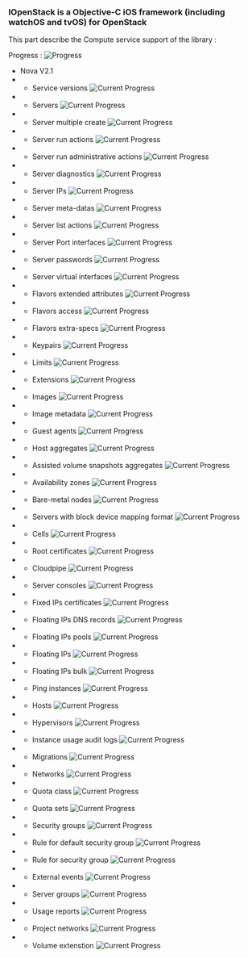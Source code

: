 ### IOpenStack is a Objective-C iOS framework (including watchOS and tvOS) for OpenStack

This part describe the Compute service support of the library :

Progress : ![Progress](http://progressed.io/bar/30)

+ Nova V2.1
+ + Service versions ![Current Progress](http://progressed.io/bar/0)
+ + Servers ![Current Progress](http://progressed.io/bar/100)
+ + Server multiple create ![Current Progress](http://progressed.io/bar/0)
+ + Server run actions ![Current Progress](http://progressed.io/bar/70)
+ + Server run administrative actions ![Current Progress](http://progressed.io/bar/0)
+ + Server diagnostics ![Current Progress](http://progressed.io/bar/0)
+ + Server IPs ![Current Progress](http://progressed.io/bar/50)
+ + Server meta-datas ![Current Progress](http://progressed.io/bar/0)
+ + Server list actions ![Current Progress](http://progressed.io/bar/100)
+ + Server Port interfaces ![Current Progress](http://progressed.io/bar/0)
+ + Server passwords ![Current Progress](http://progressed.io/bar/0)
+ + Server virtual interfaces ![Current Progress](http://progressed.io/bar/0)
+ + Flavors extended attributes ![Current Progress](http://progressed.io/bar/0)
+ + Flavors access ![Current Progress](http://progressed.io/bar/0)
+ + Flavors extra-specs ![Current Progress](http://progressed.io/bar/0)
+ + Keypairs ![Current Progress](http://progressed.io/bar/100)
+ + Limits ![Current Progress](http://progressed.io/bar/0)
+ + Extensions ![Current Progress](http://progressed.io/bar/0)
+ + Images ![Current Progress](http://progressed.io/bar/0)
+ + Image metadata ![Current Progress](http://progressed.io/bar/0)
+ + Guest agents ![Current Progress](http://progressed.io/bar/0)
+ + Host aggregates ![Current Progress](http://progressed.io/bar/0)
+ + Assisted volume snapshots aggregates ![Current Progress](http://progressed.io/bar/0)
+ + Availability zones ![Current Progress](http://progressed.io/bar/0)
+ + Bare-metal nodes ![Current Progress](http://progressed.io/bar/0)
+ + Servers with block device mapping format ![Current Progress](http://progressed.io/bar/0)
+ + Cells ![Current Progress](http://progressed.io/bar/0)
+ + Root certificates ![Current Progress](http://progressed.io/bar/0)
+ + Cloudpipe ![Current Progress](http://progressed.io/bar/0)
+ + Server consoles ![Current Progress](http://progressed.io/bar/0)
+ + Fixed IPs certificates ![Current Progress](http://progressed.io/bar/0)
+ + Floating IPs DNS records ![Current Progress](http://progressed.io/bar/0)
+ + Floating IPs pools ![Current Progress](http://progressed.io/bar/0)
+ + Floating IPs ![Current Progress](http://progressed.io/bar/0)
+ + Floating IPs bulk ![Current Progress](http://progressed.io/bar/0)
+ + Ping instances ![Current Progress](http://progressed.io/bar/0)
+ + Hosts ![Current Progress](http://progressed.io/bar/0)
+ + Hypervisors ![Current Progress](http://progressed.io/bar/0)
+ + Instance usage audit logs ![Current Progress](http://progressed.io/bar/0)
+ + Migrations ![Current Progress](http://progressed.io/bar/0)
+ + Networks ![Current Progress](http://progressed.io/bar/100)
+ + Quota class ![Current Progress](http://progressed.io/bar/0)
+ + Quota sets ![Current Progress](http://progressed.io/bar/0)
+ + Security groups ![Current Progress](http://progressed.io/bar/0)
+ + Rule for default security group ![Current Progress](http://progressed.io/bar/0)
+ + Rule for security group ![Current Progress](http://progressed.io/bar/0)
+ + External events ![Current Progress](http://progressed.io/bar/0)
+ + Server groups ![Current Progress](http://progressed.io/bar/0)
+ + Usage reports ![Current Progress](http://progressed.io/bar/0)
+ + Project networks ![Current Progress](http://progressed.io/bar/0)
+ + Volume extenstion ![Current Progress](http://progressed.io/bar/0)